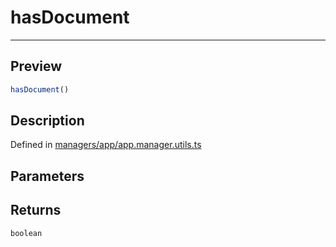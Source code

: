 
      
# hasDocument

<div class="api-docs__separator" data-reactroot="">

---

</div><div class="api-docs__section" data-reactroot="">

## Preview

</div><div class="api-docs__preview fn" data-reactroot="">

```ts
hasDocument()
```

</div><div class="api-docs__section" data-reactroot="">

## Description

</div><div class="api-docs__description" data-reactroot=""><span class="api-docs__do-not-parse">



</span></div><div class="api-docs__definition" data-reactroot="">

Defined in [managers/app/app.manager.utils.ts](https://github.com/BetterTyped/hyper-fetch/blob/982ac882/packages/core/src/managers/app/app.manager.utils.ts#L8)

</div><div class="api-docs__section" data-reactroot="">

## Parameters

</div><div class="api-docs__section" data-reactroot="">

## Returns

</div><div class="api-docs__returns" data-reactroot="">

```ts
boolean
```

</div>